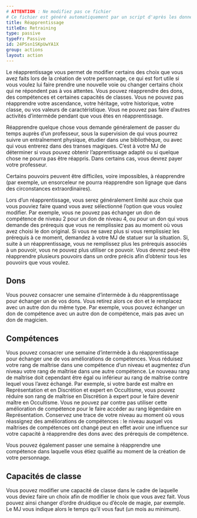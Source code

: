 ```yaml
---
# ATTENTION : Ne modifiez pas ce fichier
# Ce fichier est généré automatiquement par un script d'après les données du module Foundry VTT officiel et de sa traduction
title: Réapprentissage
titleEn: Retraining
type: passive
typeFr: Passive
id: 24PSsn1SKpUwYA1X
group: actions
layout: action
---
```

<p>Le réapprentissage vous permet de modifier certains des choix que vous avez faits lors de la création de votre personnage, ce qui est fort utile si vous voulez lui faire prendre une nouvelle voie ou changer certains choix qui ne répondent pas à vos attentes. Vous pouvez réapprendre des dons, des compétences et certaines capacités de classes. Vous ne pouvez pas réapprendre votre ascendance, votre héritage, votre historique, votre classe, ou vos valeurs de caractéristique. Vous ne pouvez pas faire d’autres activités d’intermède pendant que vous êtes en réapprentissage.</p><p>Réapprendre quelque chose vous demande généralement de passer du temps auprès d’un professeur, sous la supervision de qui vous pourrez suivre un entraînement physique, étudier dans une bibliothèque, ou avec qui vous entrerez dans des transes magiques. C’est à votre MJ de déterminer si vous pouvez obtenir l’apprentissage adapté ou si quelque chose ne pourra pas être réappris. Dans certains cas, vous devrez payer votre professeur.</p><p>Certains pouvoirs peuvent être difficiles, voire impossibles, à réapprendre (par exemple, un ensorceleur ne pourra réapprendre son lignage que dans des circonstances extraordinaires).</p><p>Lors d’un réapprentissage, vous serez généralement limité aux choix que vous pouviez faire quand vous avez sélectionné l’option que vous voulez modifier. Par exemple, vous ne pouvez pas échanger un don de compétence de niveau 2 pour un don de niveau 4, ou pour un don qui vous demande des prérequis que vous ne remplissiez pas au moment où vous avez choisi le don original. Si vous ne savez plus si vous remplissiez les prérequis à ce moment, demandez à votre MJ de statuer sur la situation. Si, suite à un réapprentissage, vous ne remplissez plus les prérequis associés à un pouvoir, vous ne pouvez plus utiliser ce pouvoir. Vous devrez peut-être réapprendre plusieurs pouvoirs dans un ordre précis afin d’obtenir tous les pouvoirs que vous voulez.</p><h2 class="title">Dons</h2><p>Vous pouvez consacrer une semaine d’intermède à du réapprentissage pour échanger un de vos dons. Vous retirez alors ce don et le remplacez avec un autre don du même type. Par exemple, vous pouvez échanger un don de compétence avec un autre don de compétence, mais pas avec un don de magicien.</p><h2 class="title">Compétences</h2><p>Vous pouvez consacrer une semaine d’intermède à du réapprentissage pour échanger une de vos améliorations de compétences. Vous réduisez votre rang de maîtrise dans une compétence d’un niveau et augmentez d’un niveau votre rang de maîtrise dans une autre compétence. Le nouveau rang de maîtrise doit cependant être égal ou inférieur au rang de maîtrise contre lequel vous l’avez échangé. Par exemple, si votre barde est maître en Représentation et en Discrétion et expert en Occultisme, vous pouvez réduire son rang de maîtrise en Discrétion à expert pour le faire devenir maître en Occultisme. Vous ne pouvez par contre pas utiliser cette amélioration de compétence pour le faire accéder au rang légendaire en Représentation. Conservez une trace de votre niveau au moment où vous réassignez des améliorations de compétences : le niveau auquel vos maîtrises de compétences ont changé peut en effet avoir une influence sur votre capacité à réapprendre des dons avec des prérequis de compétence.</p><p>Vous pouvez également passer une semaine à réapprendre une compétence dans laquelle vous étiez qualifié au moment de la création de votre personnage.</p><h2 class="title">Capacités de classe</h2><p>Vous pouvez modifier une capacité de classe dans le cadre de laquelle vous deviez faire un choix afin de modifier le choix que vous avez fait. Vous pouvez ainsi changer d’ordre druidique ou d’école de magie, par exemple. Le MJ vous indique alors le temps qu’il vous faut (un mois au minimum).</p>
